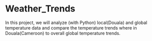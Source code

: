 # Weather_Trends  
In this project, we will analyze (with Python) local(Douala) and global temperature data and compare the temperature trends where in Douala(Cameroon) to overall global temperature trends.
